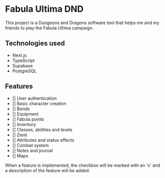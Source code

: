 # Fabula Ultima DND

This project is a Dungeons and Dragons software tool that helps me and my friends to play the Fabula Ultima campaign.

## Technologies used

- Next.js
- TypeScript
- Supabase
- PostgreSQL

## Features

- [] User authentication
- [] Basic character creation
- [] Bonds
- [] Equipment
- [] Fabula points
- [] Inventory
- [] Classes, abilities and levels
- [] Zenit
- [] Attributes and status effects
- [] Combat system
- [] Notes and journal
- [] Maps

When a feature is implemented, the checkbox will be marked with an 'x' and a description of the feature will be added.
